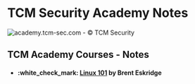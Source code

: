 # TCM Security Academy Notes

![academy.tcm-sec.com - © TCM Security](.gitbook/assets/tcmsecuritycovermid.png)

## TCM Academy Courses - Notes

* #### :white\_check\_mark: [Linux 101](linux-101/) by Brent Eskridge
